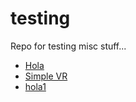 # testing
Repo for testing misc stuff...

* [Hola](hola.html)
* [Simple VR](simplevr.html)
* [hola1](hola1.html)
